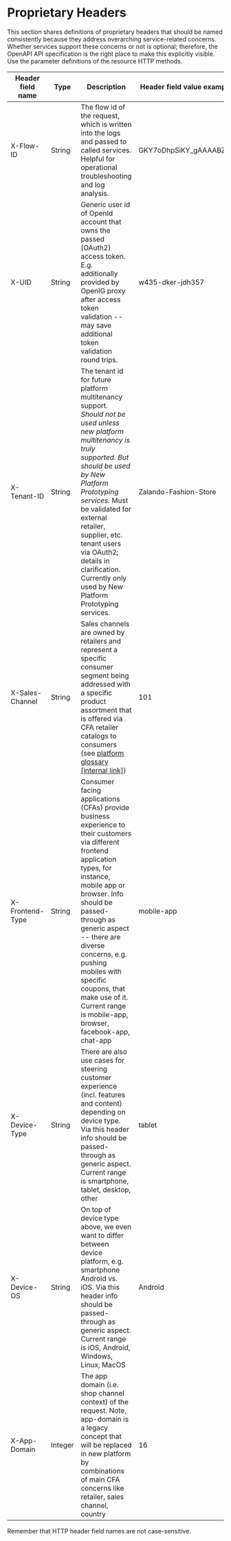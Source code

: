 # Proprietary Headers

This section shares definitions of proprietary headers that should be named consistently because
they address overarching service-related concerns. Whether services support these concerns or not is
optional; therefore, the OpenAPI API specification is the right place to make this explicitly
visible. Use the parameter definitions of the resource HTTP methods.

| Header field name | Type    | Description                       | Header field value example                |
| ----------------- | ------- | --------------------------------- | -------------------------- |
| X-Flow-ID         | String  | The flow id of the request, which is written into the logs and passed to called services. Helpful for operational troubleshooting and log analysis. | GKY7oDhpSiKY_gAAAABZ_A |
| X-UID      | String | Generic user id of OpenId account that owns the passed (OAuth2) access token. E.g. additionally provided by OpenIG proxy after access token validation -- may save additional token validation round trips. | w435-dker-jdh357 |
| X-Tenant-ID       | String  | The tenant id for future platform multitenancy support. *Should not be used unless new platform multitenancy is truly supported. But should be used by New Platform Prototyping services.* Must be validated for external retailer, supplier, etc. tenant users via OAuth2; details in clarification. Currently only used by New Platform Prototyping services. | Zalando-Fashion-Store  |
| X-Sales-Channel   | String | Sales channels are owned by retailers and represent a specific consumer segment being addressed with a specific product assortment that is offered via CFA retailer catalogs to consumers (see [platform glossary \[internal link\]](https://pages.github.bus.zalan.do/core-platform/docs/glossary/glossary.html)) | 101 |
| X-Frontend-Type   | String | Consumer facing applications (CFAs) provide business experience to their customers via different frontend application types, for instance, mobile app or browser. Info should be passed-through as generic aspect -- there are diverse concerns, e.g. pushing mobiles with specific coupons, that make use of it. Current range is mobile-app, browser, facebook-app, chat-app | mobile-app |
| X-Device-Type      | String | There are also use cases for steering customer experience (incl. features and content) depending on device type. Via this header info should be passed-through as generic aspect. Current range is smartphone, tablet, desktop, other | tablet |
| X-Device-OS      | String | On top of device type above, we even want to differ between device platform, e.g. smartphone Android vs. iOS. Via this header info should be passed-through as generic aspect. Current range is iOS, Android, Windows, Linux, MacOS | Android |
| X-App-Domain      | Integer | The app domain (i.e. shop channel context) of the request. Note, app-domain is a legacy concept that will be replaced in new platform by combinations of main CFA concerns like retailer, sales channel, country | 16 |

Remember that HTTP header field names are not case-sensitive.
